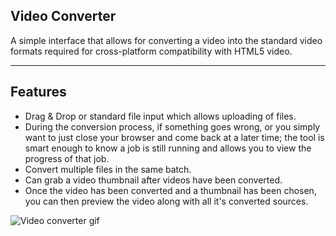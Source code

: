 ## Video Converter

A simple interface that allows for converting a video into the standard video
formats required for cross-platform compatibility with HTML5 video.

---

## Features

* Drag & Drop or standard file input which allows uploading of files.
* During the conversion process, if something goes wrong, or you simply want
to just close your browser and come back at a later time; the tool is smart
enough to know a job is still running and allows you to view the progress
of that job.
* Convert multiple files in the same batch.
* Can grab a video thumbnail after videos have been converted.
* Once the video has been converted and a thumbnail has been chosen, you
can then preview the video along with all it's converted sources.

![Video converter gif](imgs/readme/video_converter.gif "Video Converter")
